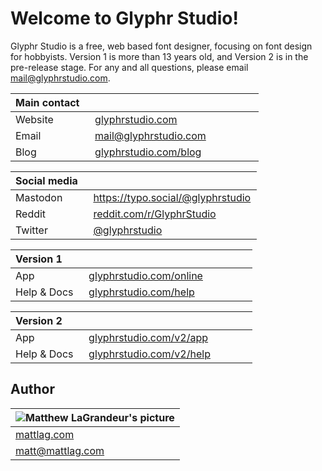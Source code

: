 # Welcome to Glyphr Studio!
Glyphr Studio is a free, web based font designer, focusing on font design for hobbyists. 
Version 1 is more than 13 years old, and Version 2 is in the pre-release stage.
For any and all questions, please email [mail@glyphrstudio.com](mailto:mail@glyphrstudio.com).

| Main contact &nbsp; | &nbsp; &nbsp; &nbsp; &nbsp; &nbsp; &nbsp; &nbsp; &nbsp; &nbsp; &nbsp; &nbsp; &nbsp; &nbsp; &nbsp; &nbsp; &nbsp; &nbsp; &nbsp; &nbsp; &nbsp; &nbsp; &nbsp; &nbsp; &nbsp; &nbsp; &nbsp; &nbsp; &nbsp; &nbsp; &nbsp; |
| :-- | :-- |
| Website | [glyphrstudio.com](https://www.glyphrstudio.com) |
| Email | [mail@glyphrstudio.com](mailto:mail@glyphrstudio.com) |
| Blog | [glyphrstudio.com/blog](https://www.glyphrstudio.com/blog/) |

| Social media &nbsp; | &nbsp; &nbsp; &nbsp; &nbsp; &nbsp; &nbsp; &nbsp; &nbsp; &nbsp; &nbsp; &nbsp; &nbsp; &nbsp; &nbsp; &nbsp; &nbsp; &nbsp; &nbsp; &nbsp; &nbsp; &nbsp; &nbsp; &nbsp; &nbsp; &nbsp; &nbsp; &nbsp; &nbsp; &nbsp; &nbsp; |
| :-- | :-- |
| Mastodon | <a rel="me" href="https://typo.social/@glyphrstudio">https://typo.social/@glyphrstudio</a> |
| Reddit | [reddit.com/r/GlyphrStudio](https://www.reddit.com/r/GlyphrStudio/) |
| Twitter | [@glyphrstudio](https://twitter.com/glyphrstudio) |

| Version 1 | &nbsp; &nbsp; &nbsp; &nbsp; &nbsp; &nbsp; &nbsp; &nbsp; &nbsp; &nbsp; &nbsp; &nbsp; &nbsp; &nbsp; &nbsp; &nbsp; &nbsp; &nbsp; &nbsp; &nbsp; &nbsp; &nbsp; &nbsp; &nbsp; &nbsp; &nbsp; &nbsp; &nbsp; &nbsp; &nbsp; |
| :-- | :-- |
| App | [glyphrstudio.com/online](https://www.glyphrstudio.com/online) |
| Help & Docs &nbsp; | [glyphrstudio.com/help](https://www.glyphrstudio.com/help/) |

| Version 2 | &nbsp; &nbsp; &nbsp; &nbsp; &nbsp; &nbsp; &nbsp; &nbsp; &nbsp; &nbsp; &nbsp; &nbsp; &nbsp; &nbsp; &nbsp; &nbsp; &nbsp; &nbsp; &nbsp; &nbsp; &nbsp; &nbsp; &nbsp; &nbsp; &nbsp; &nbsp; &nbsp; &nbsp; &nbsp; &nbsp; |
| :-- | :-- |
| App | [glyphrstudio.com/v2/app](https://www.glyphrstudio.com/v2/app) |
| Help & Docs &nbsp; | [glyphrstudio.com/v2/help](https://www.glyphrstudio.com/v2/help/) |



## Author
| ![Matthew LaGrandeur's picture](https://1.gravatar.com/avatar/f6f7b963adc54db7e713d7bd5f4903ec?s=70) |
|---|
| [mattlag.com](https://mattlag.com/) |
| [matt@mattlag.com](mailto:matt@mattlag.com) |
